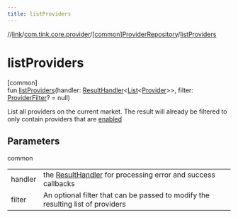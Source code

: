 ```yaml
---
title: listProviders
---
```

//[link](../../../index.html)/[com.tink.core.provider](../index.html)/[[common]ProviderRepository](index.html)/[listProviders](list-providers.html)



# listProviders



[common]\
fun [listProviders](list-providers.html)(handler: [ResultHandler](../../com.tink.service.handler/[common]-result-handler/index.html)&lt;[List](https://kotlinlang.org/api/latest/jvm/stdlib/kotlin.collections/-list/index.html)&lt;[Provider](../../com.tink.model.provider/[common]-provider/index.html)&gt;&gt;, filter: [ProviderFilter](../../com.tink.service.provider/[common]-provider-filter/index.html)? = null)



List all providers on the current market. The result will already be filtered to only contain providers that are [enabled](../../com.tink.model.provider/[common]-provider/-status/-e-n-a-b-l-e-d/index.html)



## Parameters


common

| | |
|---|---|
| handler | the [ResultHandler](../../com.tink.service.handler/[common]-result-handler/index.html) for processing error and success callbacks |
| filter | An optional filter that can be passed to modify the resulting list of providers |




